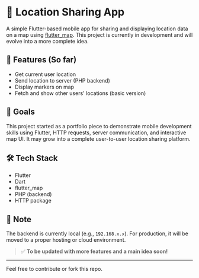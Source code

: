 # 📍 Location Sharing App

A simple Flutter-based mobile app for sharing and displaying location data on a map using [flutter_map](https://pub.dev/packages/flutter_map). This project is currently in development and will evolve into a more complete idea.

## 🚀 Features (So far)
- Get current user location
- Send location to server (PHP backend)
- Display markers on map
- Fetch and show other users' locations (basic version)
  
## 🎯 Goals
This project started as a portfolio piece to demonstrate mobile development skills using Flutter, HTTP requests, server communication, and interactive map UI. It may grow into a complete user-to-user location sharing platform.

## 🛠️ Tech Stack
- Flutter
- Dart
- flutter_map
- PHP (backend)
- HTTP package

## 📌 Note
The backend is currently local (e.g., `192.168.x.x`). For production, it will be moved to a proper hosting or cloud environment.

> ✅ **To be updated with more features and a main idea soon!**

---

Feel free to contribute or fork this repo.

